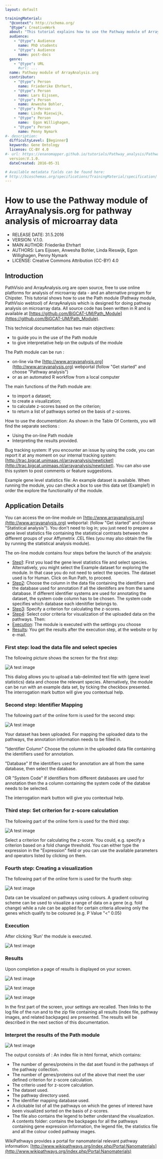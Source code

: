 ```yaml
---
layout: default

trainingMaterial:
  "@context": http://schema.org/
  "@type": CreativeWork
  about: "This tutorial explains how to use the Pathway module of ArrayAnalysis.org for pathway analysis of microarray data."
  audience:
    - "@type": Audience
      name: PhD students
    - "@type": Audience
      name: post-docs
  genre:
    - "@type": URL
      #url: ...
  name: Pathway module of ArrayAnalysis.org
  contributor:
    - "@type": Person
      name: Friederike Ehrhart, 
    - "@type": Person
      name: Lars Eijssen,
    - "@type": Person
      name: Anwesha Bohler, 
    - "@type": Person
      name: Linda Rieswijk,
    - "@type": Person
      name:  Egon Willighagen,
    - "@type": Person
      name: Penny Nymark
#- description: 
  difficultyLevel: [Beginner]
  keywords: Gene Ontology
  license: CC-BY 4.0
#- url: https://enanomapper.github.io/tutorials/Pathway_analysis/Pathway%20analysis.html
  version:V.1.0.
  dateCreated: 2016-05-31

# Available metadata fields can be found here:
# http://bioschemas.org/specifications/TrainingMaterial/specification/
---
```


# How to use the Pathway module of ArrayAnalysis.org for pathway analysis of microarray data

* RELEASE DATE: 31.5.2016
* VERSION: V.1.0.
* MAIN AUTHOR: Friederike Ehrhart                                                                       
* AUTHORS: Lars Eijssen, Anwesha Bohler, Linda Rieswijk, Egon Willighagen, Penny Nymark
* LICENSE: Creative Commons Attribution (CC-BY) 4.0

## Introduction
PathVisio and ArrayAnalysis.org are open source, free to use online platforms for analysis of microarray data - and an alternative program for Chipster. This tutorial shows how to use the Path module (Pathway module, PathVisio webtool) of ArrayAnalysis which is designed for doing pathway analysis on microarray data. All source code has been written in R and is available at [https://github.com/BiGCAT-UM/Path_Module](https://github.com/BiGCAT-UM/Path_Module).

This technical documentation has two main objectives:
* to guide you in the use of the Path module
* to give interpretative help on the outputs of the module

The Path module can be run :
* on-line via the [http://www.arrayanalysis.org](http://www.arrayanalysis.org) webportal (follow "Get started" and choose "Pathway analysis")
* or as an automated R workflow from a local computer

The main functions of the Path module are:
* to import a dataset;
* to create a visualization;
* to calculate z-scores based on the criterion;
* to return a list of pathways sorted on the basis of z-scores.

How to use the documentation: As shown in the Table Of Contents, you will find the separate sections :
* Using the on-line Path module
* Interpreting the results provided.

Bug tracking system: If you encounter an issue by using the code, you can report it at any moment on our internal tracking system: [http://trac.bigcat.unimaas.nl/arrayanalysis/newticket](http://trac.bigcat.unimaas.nl/arrayanalysis/newticket). You can also use this system to post comments or feature suggestions.

Example gene level statistics file: An example dataset is available. When running the module, you can check a box to use this data set (Example1) in order the explore the functionality of the module.

## Application Details
You can access the on-line module on [http://www.arrayanalysis.org](http://www.arrayanalysis.org) webportal: (follow "Get started" and choose "Statistical analysis"). You don't need to log in; you just need to prepare a gene level statistics file containing the statistical contrasts between the different groups of your Affymetrix .CEL files (you may also obtain the file by running the statistical analysis module).

The on-line module contains four steps before the launch of the analysis:
* [Step1](http://www.arrayanalysis.org/Path/doc_Path.php#step1): First you load the gene level statistics file and select species. Alternatively, you might select the Example dataset for exploring the module. In that case you do not need to select the species. The dataset used is for Human. Click on Run Path, to proceed.
* [Step2](http://www.arrayanalysis.org/Path/doc_Path.php#step2): Choose the column in the data file containing the identifiers and the database used for annotation if all the idenitifers are from the same database. If different identifier systems are used for annotating the dataset, the system code column has to be chosen. The system code specifies which database each idenitifier belongs to.
* [Step3](http://www.arrayanalysis.org/Path/doc_Path.php#step3): Specify a criterion for calculating the z-scores.
* [Step4](http://www.arrayanalysis.org/Path/doc_Path.php#step4): Select color criteria for visualization of the uploaded data on the pathways.
Then:
* [Execution](http://www.arrayanalysis.org/Path/doc_Path.php#exec): The module is executed with the settings you choose
* [Results](http://www.arrayanalysis.org/Path/doc_Path.php#res): You get the results after the execution step, at the website or by e-mail.

### First step: load the data file and select species

The following picture shows the screen for the first step:

![A test image](Picture1.png)

This dialog allows you to upload a tab-delimited text file with (gene level statistics) data and choose the relevant species. Alternatively, the module can be run with an example data set, by ticking the checkbox presented. The interrogation mark button will give you contextual help.

### Second step: Identifier Mapping
	
The following part of the online form is used for the second step:

![A test image](Picture2.png)

Your dataset has been uploaded. For mapping the uploaded data to the pathways, the annotation information needs to be filled in.

"Identifier Column" Choose the column in the uploaded data file containing the identifiers used for annotation.

"Database" If the identifiers used for annotation are all from the same database, then select the database.

OR "System Code" If identifiers from different databases are used for annotation then the a column containing the system code of the databse needs to be selected.

The interrogation mark button will give you contextual help.

### Third step: Set criterion for z-score calculation
	
The following part of the online form is used for the third step:

![A test image](Picture3.png)

Select a criterion for calculating the z-score. You could, e.g. specify a criterion based on a fold change threshold. You can either type the expression in the "Expression" field or you can use the available parameters and operators listed by clicking on them.

### Fourth step: Creating a visualization
	
The following part of the online form is used for the fourth step:

![A test image](Picture4.png)

Data can be visualized on pathways using colours. A gradient colouring scheme can be used to visualize a range of data on a gene (e.g. fold change) while a rule can be applied for certain criteria allowing only the genes which qualify to be coloured (e.g. P Value "<" 0.05)

### Execution
After clicking 'Run' the module is executed.

![A test image](Picture5.png)

### Results
Upon completion a page of results is displayed on your screen.

![A test image](Picture6.png)

![A test image](Picture7.png)

![A test image](Picture8.png)

In the first part of the screen, your settings are recalled. Then links to the log file of the run and to the zip file containing all results (index file, pathway images, and related backpages) are presented. The results will be described in the next section of this documentation.

### Interpret the results of the Path module

![A test image](Picture9.png)

The output consists of :
An index file in html format, which contains: 		
* The number of genes/proteins in the dat aset found in the pathways of the pathway collection.
* The number of genes/proteins out of the above that meet the user defined criterion for z-score calculation.
* The criterio used for z-score calculation.
* The dataset used.
* The pathway directory used.
* The identifier mapping database used.
* A clickable list of all the pathways on which the genes of interest have been visualized sorted on the basis of z-scores.
* The file also contains the legend to better understand the visualization.
A contents folder: contains the backpages for all the pathways containing gene expression information, the legend file, the statistics file and all the colour coded pathway images.

WikiPathways provides a portal for nanomaterial relevant pathway information:
[http://www.wikipathways.org/index.php/Portal:Nanomaterials](http://www.wikipathways.org/index.php/Portal:Nanomaterials)  






